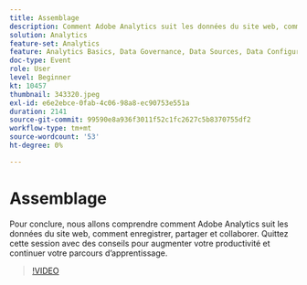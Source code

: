```yaml
---
title: Assemblage
description: Comment Adobe Analytics suit les données du site web, comment enregistrer, partager et collaborer.
solution: Analytics
feature-set: Analytics
feature: Analytics Basics, Data Governance, Data Sources, Data Configuration and Collection
doc-type: Event
role: User
level: Beginner
kt: 10457
thumbnail: 343320.jpeg
exl-id: e6e2ebce-0fab-4c06-98a8-ec90753e551a
duration: 2141
source-git-commit: 99590e8a936f3011f52c1fc2627c5b8370755df2
workflow-type: tm+mt
source-wordcount: '53'
ht-degree: 0%

---
```


# Assemblage

Pour conclure, nous allons comprendre comment Adobe Analytics suit les données du site web, comment enregistrer, partager et collaborer. Quittez cette session avec des conseils pour augmenter votre productivité et continuer votre parcours d’apprentissage.

>[!VIDEO](https://video.tv.adobe.com/v/343320/?quality=12&learn=on)
